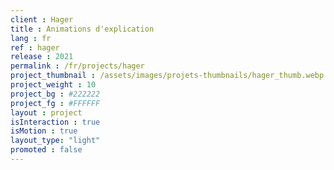 ```yaml
---
client : Hager
title : Animations d'explication
lang : fr
ref : hager
release : 2021
permalink : /fr/projects/hager
project_thumbnail : /assets/images/projets-thumbnails/hager_thumb.webp
project_weight : 10
project_bg : #222222
project_fg : #FFFFFF
layout : project
isInteraction : true
isMotion : true
layout_type: "light"
promoted : false
---
```


